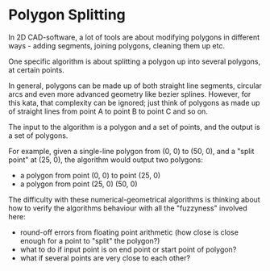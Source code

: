 Polygon Splitting
=================

In 2D CAD-software, a lot of tools are about modifying polygons in different ways - adding segments, joining polygons, cleaning them up etc.

One specific algorithm is about splitting a polygon up into several polygons, at certain points.

In general, polygons can be made up of both straight line segments, circular arcs and even more advanced geometry like bezier splines. However, for this kata, that complexity can be ignored; just think of polygons as made up of straight lines from point A to point B to point C and so on.

The input to the algorithm is a polygon and a set of points, and the output is a set of polygons.

For example, given a single-line polygon from (0, 0) to (50, 0), and a "split point" at (25, 0), the algorithm would output two polygons:

   * a polygon from point (0, 0) to point (25, 0)
   * a polygon from point (25, 0) (50, 0)

The difficulty with these numerical-geometrical algorithms is thinking about how to verify the algorithms behaviour with all the "fuzzyness" involved here:

 - round-off errors from floating point arithmetic (how close is close enough for a point to "split" the polygon?)
 - what to do if input point is on end point or start point of polygon?
 - what if several points are very close to each other?

